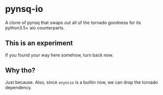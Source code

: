 # pynsq-io
A clone of pynsq that swaps out all of the tornado goodness for its python3.5+ aio counterparts.

## This is an experiment
If you found your way here somehow, turn back now.

## Why tho?
Just because.
Also, since `asyncio` is a builtin now, we can drop the tornado dependency.
